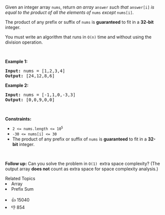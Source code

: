 <p>Given an integer array <code>nums</code>, return <em>an array</em> <code>answer</code> <em>such that</em> <code>answer[i]</code> <em>is equal to the product of all the elements of</em> <code>nums</code> <em>except</em> <code>nums[i]</code>.</p>

<p>The product of any prefix or suffix of <code>nums</code> is <strong>guaranteed</strong> to fit in a <strong>32-bit</strong> integer.</p>

<p>You must write an algorithm that runs in&nbsp;<code>O(n)</code>&nbsp;time and without using the division operation.</p>

<p>&nbsp;</p> 
<p><strong class="example">Example 1:</strong></p> 
<pre><strong>Input:</strong> nums = [1,2,3,4]
<strong>Output:</strong> [24,12,8,6]
</pre>
<p><strong class="example">Example 2:</strong></p> 
<pre><strong>Input:</strong> nums = [-1,1,0,-3,3]
<strong>Output:</strong> [0,0,9,0,0]
</pre> 
<p>&nbsp;</p> 
<p><strong>Constraints:</strong></p>

<ul> 
 <li><code>2 &lt;= nums.length &lt;= 10<sup>5</sup></code></li> 
 <li><code>-30 &lt;= nums[i] &lt;= 30</code></li> 
 <li>The product of any prefix or suffix of <code>nums</code> is <strong>guaranteed</strong> to fit in a <strong>32-bit</strong> integer.</li> 
</ul>

<p>&nbsp;</p> 
<p><strong>Follow up:</strong>&nbsp;Can you solve the problem in <code>O(1)&nbsp;</code>extra&nbsp;space complexity? (The output array <strong>does not</strong> count as extra space for space complexity analysis.)</p>

<div><div>Related Topics</div><div><li>Array</li><li>Prefix Sum</li></div></div><br><div><li>👍 15040</li><li>👎 854</li></div>